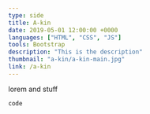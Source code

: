 ```yaml
---
type: side
title: A-kin
date: 2019-05-01 12:00:00 +0000
languages: ["HTML", "CSS", "JS"]
tools: Bootstrap
description: "This is the description"
thumbnail: "a-kin/a-kin-main.jpg"
link: /a-kin
---
```

lorem and stuff

`code`